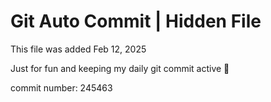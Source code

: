 # Git Auto Commit | Hidden File

This file was added Feb 12, 2025

Just for fun and keeping my daily git commit active 🤪

commit number: 245463
